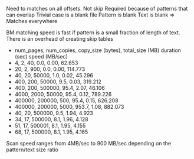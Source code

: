Need to matches on all offsets. Not skip
    Required because of patterns that can overlap
        Trivial case is a blank file
            Pattern is blank
            Text is blank
            => Matches everywhere
            
BM matching speed is fast if pattern is a small fraction of length of text.
    There is an overhead of creating skip tables

* num_pages, num_copies, copy_size (bytes), total_size (MB) duration (sec) speed (MB/sec)
*    4,    2,       40,  0.0,   0.00, 62.653
*   20,    2,      900,  0.0,   0.00, 114.773
*   40,   20,    50000,  1.0,   0.02, 45.296
*  400,  200,    50000,  9.5,   0.03, 319.212
*  400,  200,   500000, 95.4,   2.07, 46.106
* 4000, 2000,    50000, 95.4,   0.12, 789.226
* 400000, 200000,      500, 95.4,   0.15, 626.208
* 400000, 200000,     5000, 953.7,   1.08, 882.073
*   40,   20,   500000,  9.5,   1.94,  4.923
*   34,   17,   500000,  8.1,   1.96,  4.128
*   51,   17,   500001,  8.1,   1.95,  4.155
*   68,   17,   500000,  8.1,   1.95,  4.165
           

Scan speed ranges from 4MB/sec to 900 MB/sec depending on the pattern/text size ratio

           